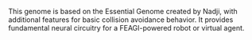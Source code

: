 This genome is based on the Essential Genome created by Nadji, with additional features for basic collision avoidance behavior. It provides fundamental neural circuitry for a FEAGI-powered robot or virtual agent.
